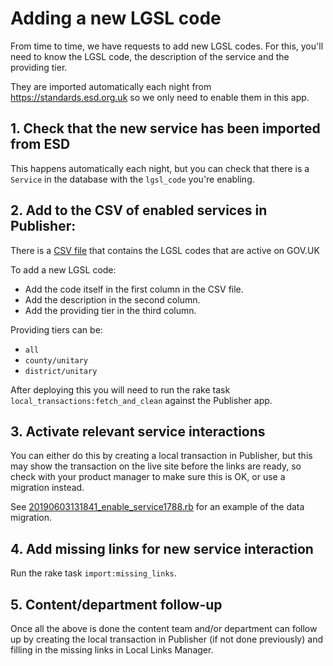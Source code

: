 # Adding a new LGSL code

From time to time, we have requests to add new LGSL codes. For this,
you'll need to know the LGSL code, the description of the service and
the providing tier.

They are imported automatically each night from https://standards.esd.org.uk so
we only need to enable them in this app.

## 1. Check that the new service has been imported from ESD
This happens automatically each night, but you can check that there is a `Service`
in the database with the `lgsl_code` you're enabling.

## 2. Add to the CSV of enabled services in Publisher:
There is a [CSV file](https://github.com/alphagov/publisher/blob/master/data/local_services.csv)
that contains the LGSL codes that are active on GOV.UK

To add a new LGSL code:
- Add the code itself in the first column in the CSV file.
- Add the description in the second column.
- Add the providing tier in the third column.

Providing tiers can be:
- `all`
- `county/unitary`
- `district/unitary`

After deploying this you will need to run the rake task `local_transactions:fetch_and_clean`
against the Publisher app.

## 3. Activate relevant service interactions
You can either do this by creating a local transaction in Publisher, but this
may show the transaction on the live site before the links are ready, so check
with your product manager to make sure this is OK, or use a migration instead.

See [20190603131841_enable_service1788.rb](../db/migrate/20190603131841_enable_service1788.rb)
for an example of the data migration.

## 4. Add missing links for new service interaction
Run the rake task `import:missing_links`.

## 5. Content/department follow-up
Once all the above is done the content team and/or department can follow up by
creating the local transaction in Publisher (if not done previously) and filling
in the missing links in Local Links Manager.
